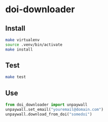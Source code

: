 # doi-downloader

## Install

```bash
make virtualenv
source .venv/bin/activate
make install
```

## Test

```bash
make test

```

## Use

```python
from doi_downloader import unpaywall
unpaywall.set_email("youremail@domain.com")
unpaywall.download_from_doi("somedoi")

```
